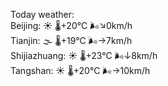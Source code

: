 Today weather:  
Beijing: ☀️ 🌡️+20°C 🌬️↘0km/h  
Tianjin: 🌫  🌡️+19°C 🌬️→7km/h  
Shijiazhuang: ☀️ 🌡️+23°C 🌬️↓8km/h  
Tangshan: ☀️ 🌡️+20°C 🌬️→10km/h  
